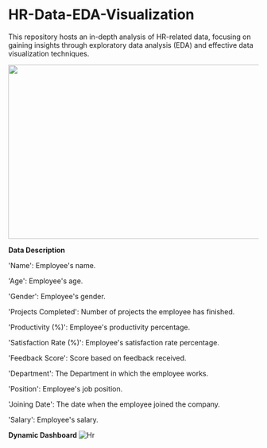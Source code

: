 # HR-Data-EDA-Visualization
This repository hosts an in-depth analysis of HR-related data, focusing on gaining insights through exploratory data analysis (EDA) and effective data visualization techniques.

<img src="https://github.com/MaasahebbiUstad/HR-Data-EDA-Visualization/assets/137813961/135b7662-261e-49e4-b057-bc934b72c044" width="700" height="350">

**Data Description**

'Name': Employee's name.

'Age': Employee's age.

'Gender': Employee's gender.

'Projects Completed': Number of projects the employee has finished.

'Productivity (%)': Employee's productivity percentage.

'Satisfaction Rate (%)': Employee's satisfaction rate percentage.

'Feedback Score': Score based on feedback received.

'Department': The Department in which the employee works.

'Position': Employee's job position.

'Joining Date': The date when the employee joined the company.

'Salary': Employee's salary.

**Dynamic Dashboard**
![Hr ](https://github.com/MaasahebbiUstad/HR-Data-EDA-Visualization/assets/137813961/65c0da27-b318-408d-9642-28a588540eed)
